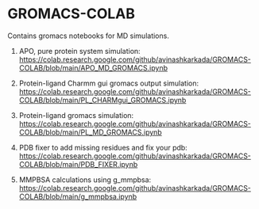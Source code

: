 # GROMACS-COLAB
Contains gromacs notebooks for MD simulations.



1. APO, pure protein system simulation:
https://colab.research.google.com/github/avinashkarkada/GROMACS-COLAB/blob/main/APO_MD_GROMACS.ipynb

2. Protein-ligand Charmm gui gromacs output simulation:
https://colab.research.google.com/github/avinashkarkada/GROMACS-COLAB/blob/main/PL_CHARMgui_GROMACS.ipynb

3. Protein-ligand gromacs simulation:
https://colab.research.google.com/github/avinashkarkada/GROMACS-COLAB/blob/main/PL_MD_GROMACS.ipynb

4. PDB fixer to add missing residues and fix your pdb:
https://colab.research.google.com/github/avinashkarkada/GROMACS-COLAB/blob/main/PDB_FIXER.ipynb

5. MMPBSA calculations using g_mmpbsa:
https://colab.research.google.com/github/avinashkarkada/GROMACS-COLAB/blob/main/g_mmpbsa.ipynb
